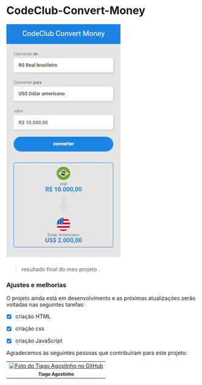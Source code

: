 # CodeClub-Convert-Money

<img src="./assets/CodeClub Convert Money.png" alt="foto do desafio um">

> resultado final do meu projeto .

### Ajustes e melhorias

O projeto ainda está em desenvolvimento e as próximas atualizações serão voltadas nas seguintes tarefas:

- [x] criação HTML
- [x] criação css
- [x] criação JavaScript
 







Agradecemos às seguintes pessoas que contribuíram para este projeto:

<table>
  <tr>
    <td align="center">
      <a href="#">
        <img src="./assets/foto tiago.jpeg" width="100px;" alt="Foto do Tiago Agositnho no GitHub"/><br>
        <sub>
          <b>Tiago Agostinho</b>
        </sub>
      </a>
    </td>
  </tr>
</table>

